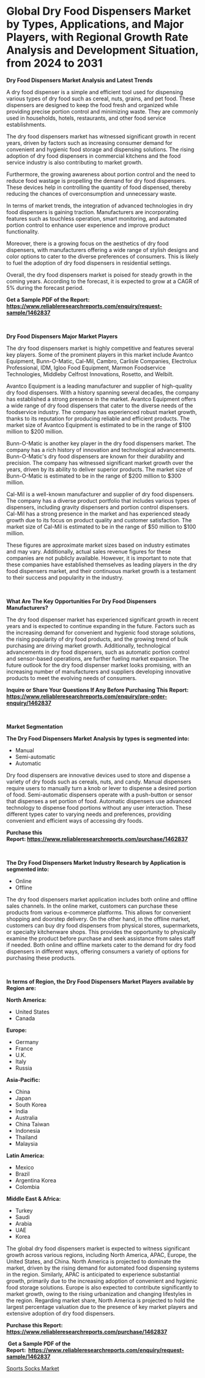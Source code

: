 <p><h1>Global Dry Food Dispensers Market by Types, Applications, and Major Players, with Regional Growth Rate Analysis and Development Situation, from 2024 to 2031</h1></p><p><strong>Dry Food Dispensers Market Analysis and Latest Trends</strong></p>
<p><p>A dry food dispenser is a simple and efficient tool used for dispensing various types of dry food such as cereal, nuts, grains, and pet food. These dispensers are designed to keep the food fresh and organized while providing precise portion control and minimizing waste. They are commonly used in households, hotels, restaurants, and other food service establishments.</p><p>The dry food dispensers market has witnessed significant growth in recent years, driven by factors such as increasing consumer demand for convenient and hygienic food storage and dispensing solutions. The rising adoption of dry food dispensers in commercial kitchens and the food service industry is also contributing to market growth.</p><p>Furthermore, the growing awareness about portion control and the need to reduce food wastage is propelling the demand for dry food dispensers. These devices help in controlling the quantity of food dispensed, thereby reducing the chances of overconsumption and unnecessary waste.</p><p>In terms of market trends, the integration of advanced technologies in dry food dispensers is gaining traction. Manufacturers are incorporating features such as touchless operation, smart monitoring, and automated portion control to enhance user experience and improve product functionality.</p><p>Moreover, there is a growing focus on the aesthetics of dry food dispensers, with manufacturers offering a wide range of stylish designs and color options to cater to the diverse preferences of consumers. This is likely to fuel the adoption of dry food dispensers in residential settings.</p><p>Overall, the dry food dispensers market is poised for steady growth in the coming years. According to the forecast, it is expected to grow at a CAGR of 5% during the forecast period.</p></p>
<p><strong>Get a Sample PDF of the Report:&nbsp; <a href="https://www.reliableresearchreports.com/enquiry/request-sample/1462837">https://www.reliableresearchreports.com/enquiry/request-sample/1462837</a></strong></p>
<p>&nbsp;</p>
<p><strong>Dry Food Dispensers Major Market Players</strong></p>
<p><p>The dry food dispensers market is highly competitive and features several key players. Some of the prominent players in this market include Avantco Equipment, Bunn-O-Matic, Cal-Mil, Cambro, Carlisle Companies, Electrolux Professional, IDM, Igloo Food Equipment, Marmon Foodservice Technologies, Middleby Celfrost Innovations, Rosetto, and Welbilt.</p><p>Avantco Equipment is a leading manufacturer and supplier of high-quality dry food dispensers. With a history spanning several decades, the company has established a strong presence in the market. Avantco Equipment offers a wide range of dry food dispensers that cater to the diverse needs of the foodservice industry. The company has experienced robust market growth, thanks to its reputation for producing reliable and efficient products. The market size of Avantco Equipment is estimated to be in the range of $100 million to $200 million.</p><p>Bunn-O-Matic is another key player in the dry food dispensers market. The company has a rich history of innovation and technological advancements. Bunn-O-Matic's dry food dispensers are known for their durability and precision. The company has witnessed significant market growth over the years, driven by its ability to deliver superior products. The market size of Bunn-O-Matic is estimated to be in the range of $200 million to $300 million.</p><p>Cal-Mil is a well-known manufacturer and supplier of dry food dispensers. The company has a diverse product portfolio that includes various types of dispensers, including gravity dispensers and portion control dispensers. Cal-Mil has a strong presence in the market and has experienced steady growth due to its focus on product quality and customer satisfaction. The market size of Cal-Mil is estimated to be in the range of $50 million to $100 million.</p><p>These figures are approximate market sizes based on industry estimates and may vary. Additionally, actual sales revenue figures for these companies are not publicly available. However, it is important to note that these companies have established themselves as leading players in the dry food dispensers market, and their continuous market growth is a testament to their success and popularity in the industry.</p></p>
<p>&nbsp;</p>
<p><strong>What Are The Key Opportunities For Dry Food Dispensers Manufacturers?</strong></p>
<p><p>The dry food dispenser market has experienced significant growth in recent years and is expected to continue expanding in the future. Factors such as the increasing demand for convenient and hygienic food storage solutions, the rising popularity of dry food products, and the growing trend of bulk purchasing are driving market growth. Additionally, technological advancements in dry food dispensers, such as automatic portion control and sensor-based operations, are further fueling market expansion. The future outlook for the dry food dispenser market looks promising, with an increasing number of manufacturers and suppliers developing innovative products to meet the evolving needs of consumers.</p></p>
<p><strong>Inquire or Share Your Questions If Any Before Purchasing This Report: <a href="https://www.reliableresearchreports.com/enquiry/pre-order-enquiry/1462837">https://www.reliableresearchreports.com/enquiry/pre-order-enquiry/1462837</a></strong></p>
<p>&nbsp;</p>
<p><strong>Market Segmentation</strong></p>
<p><strong>The Dry Food Dispensers Market Analysis by types is segmented into:</strong></p>
<p><ul><li>Manual</li><li>Semi-automatic</li><li>Automatic</li></ul></p>
<p><p>Dry food dispensers are innovative devices used to store and dispense a variety of dry foods such as cereals, nuts, and candy. Manual dispensers require users to manually turn a knob or lever to dispense a desired portion of food. Semi-automatic dispensers operate with a push-button or sensor that dispenses a set portion of food. Automatic dispensers use advanced technology to dispense food portions without any user interaction. These different types cater to varying needs and preferences, providing convenient and efficient ways of accessing dry foods.</p></p>
<p><strong>Purchase this Report:&nbsp;<a href="https://www.reliableresearchreports.com/purchase/1462837">https://www.reliableresearchreports.com/purchase/1462837</a></strong></p>
<p>&nbsp;</p>
<p><strong>The Dry Food Dispensers Market Industry Research by Application is segmented into:</strong></p>
<p><ul><li>Online</li><li>Offline</li></ul></p>
<p><p>The dry food dispensers market application includes both online and offline sales channels. In the online market, customers can purchase these products from various e-commerce platforms. This allows for convenient shopping and doorstep delivery. On the other hand, in the offline market, customers can buy dry food dispensers from physical stores, supermarkets, or specialty kitchenware shops. This provides the opportunity to physically examine the product before purchase and seek assistance from sales staff if needed. Both online and offline markets cater to the demand for dry food dispensers in different ways, offering consumers a variety of options for purchasing these products.</p></p>
<p>&nbsp;</p>
<p><strong>In terms of Region, the Dry Food Dispensers Market Players available by Region are:</strong></p>
<p>
    <p> <strong> North America: </strong>
        <ul>
            <li>United States</li>
            <li>Canada</li>
        </ul>
        </p> 
    <p> <strong> Europe: </strong>
        <ul>
            <li>Germany</li>
            <li>France</li>
            <li>U.K.</li>
            <li>Italy</li>
            <li>Russia</li>
        </ul>
        </p> 
    <p> <strong> Asia-Pacific: </strong>
        <ul>
            <li>China</li>
            <li>Japan</li>
            <li>South Korea</li>
            <li>India</li>
            <li>Australia</li>
            <li>China Taiwan</li>
            <li>Indonesia</li>
            <li>Thailand</li>
            <li>Malaysia</li>
        </ul>
        </p> 
    <p> <strong> Latin America: </strong>
        <ul>
            <li>Mexico</li>
            <li>Brazil</li>
            <li>Argentina Korea</li>
            <li>Colombia</li>
        </ul>
        </p> 
    <p> <strong> Middle East & Africa: </strong>
        <ul>
            <li>Turkey</li>
            <li>Saudi</li>
            <li>Arabia</li>
            <li>UAE</li>
            <li>Korea</li>
        </ul>
    </p>
    </p>
<p><p>The global dry food dispensers market is expected to witness significant growth across various regions, including North America, APAC, Europe, the United States, and China. North America is projected to dominate the market, driven by the rising demand for automated food dispensing systems in the region. Similarly, APAC is anticipated to experience substantial growth, primarily due to the increasing adoption of convenient and hygienic food storage solutions. Europe is also expected to contribute significantly to market growth, owing to the rising urbanization and changing lifestyles in the region. Regarding market share, North America is projected to hold the largest percentage valuation due to the presence of key market players and extensive adoption of dry food dispensers.</p></p>
<p><strong>Purchase this Report: <a href="https://www.reliableresearchreports.com/purchase/1462837">https://www.reliableresearchreports.com/purchase/1462837</a></strong></p>
<p>&nbsp;<strong>Get a Sample PDF of the Report:&nbsp;&nbsp;<a href="https://www.reliableresearchreports.com/enquiry/request-sample/1462837">https://www.reliableresearchreports.com/enquiry/request-sample/1462837</a></strong></p>
<p><strong></strong></p>
<p><p><a href="https://github.com/kosella/Market-Research-Report-List-1/blob/main/sports-socks-market.md">Sports Socks Market</a></p></p>